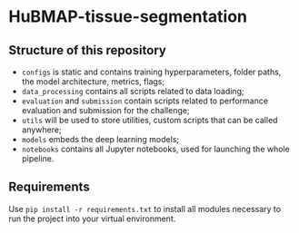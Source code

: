 # HuBMAP-tissue-segmentation

## Structure of this repository
- `configs` is static and contains training hyperparameters, folder paths, the model architecture, metrics, flags;
- `data_processing` contains all scripts related to data loading;
- `evaluation` and `submission` contain scripts related to performance evaluation and submission for the challenge;
- `utils` will be used to store utilities, custom scripts that can be called anywhere;
- `models` embeds the deep learning models;
- `notebooks` contains all Jupyter notebooks, used for launching the whole pipeline.

## Requirements
Use `pip install -r requirements.txt` to install all modules necessary to run the project into your virtual environment.